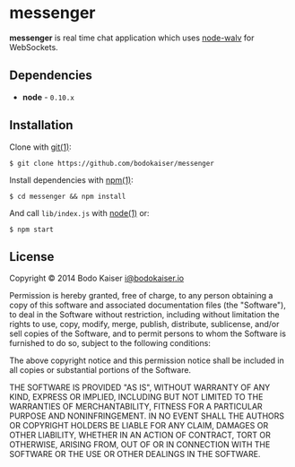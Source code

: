 # messenger

**messenger** is real time chat application which uses
[node-walv](https://github.com/bodokaiser/node-walv.git) for WebSockets.

## Dependencies

* **node** - `0.10.x`

## Installation

Clone with [git(1)](http://help.github.com):

    $ git clone https://github.com/bodokaiser/messenger

Install dependencies with [npm(1)](http://npmjs.org):

    $ cd messenger && npm install

And call `lib/index.js` with [node(1)](http://nodejs.org) or:

    $ npm start

## License

Copyright © 2014 Bodo Kaiser <i@bodokaiser.io>

Permission is hereby granted, free of charge, to any person obtaining
a copy of this software and associated documentation files (the
"Software"), to deal in the Software without restriction, including
without limitation the rights to use, copy, modify, merge, publish,
distribute, sublicense, and/or sell copies of the Software, and to
permit persons to whom the Software is furnished to do so, subject to
the following conditions:

The above copyright notice and this permission notice shall be
included in all copies or substantial portions of the Software.

THE SOFTWARE IS PROVIDED "AS IS", WITHOUT WARRANTY OF ANY KIND,
EXPRESS OR IMPLIED, INCLUDING BUT NOT LIMITED TO THE WARRANTIES OF
MERCHANTABILITY, FITNESS FOR A PARTICULAR PURPOSE AND
NONINFRINGEMENT. IN NO EVENT SHALL THE AUTHORS OR COPYRIGHT HOLDERS BE
LIABLE FOR ANY CLAIM, DAMAGES OR OTHER LIABILITY, WHETHER IN AN ACTION
OF CONTRACT, TORT OR OTHERWISE, ARISING FROM, OUT OF OR IN CONNECTION
WITH THE SOFTWARE OR THE USE OR OTHER DEALINGS IN THE SOFTWARE.
